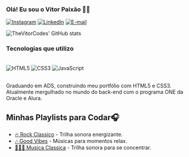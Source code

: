 ### Olá! Eu sou o Vitor Paixão 👋🏼

[![Instagram](https://img.shields.io/badge/Instagram-E4405F?style=for-the-badge&logo=instagram&logoColor=white)](https://instagram.com/vitorcodes_)
[![LinkedIn](https://img.shields.io/badge/LinkedIn-0077B5?style=for-the-badge&logo=linkedin&logoColor=white)](https://www.linkedin.com/in/vitorcode/)
[![E-mail](https://img.shields.io/badge/-Email-000?style=for-the-badge&logo=microsoft-outlook&logoColor=007BFF)](mailto:paixaoadm@outlook.com)

![TheVitorCodes' GitHub stats](https://github-readme-stats.vercel.app/api?username=TheVitorCodes&show_icons=true&theme=aura)

### Tecnologias que utilizo

<div style="display: inline_block"><br/>
<img align="center" alt="HTML5" src="https://img.shields.io/badge/HTML5-E34F26?style=for-the-badge&logo=html5&logoColor=white">
<img align="center" alt="CSS3" src="https://img.shields.io/badge/CSS3-1572B6?style=for-the-badge&logo=css3&logoColor=white">
<img align="center" alt="JavaScript" src="https://img.shields.io/badge/JavaScript-F7DF1E?style=for-the-badge&logo=javascript&logoColor=black">
</div><br/>

Graduando em ADS, construindo meu portfólio com HTML5 e CSS3. Atualmente mergulhado no mundo do back-end com o programa ONE da Oracle e Alura.

## Minhas Playlists para Codar🎧

- [🔥 Rock Classico](https://open.spotify.com/playlist/2X3PN3AqDXbDaxta5hNAbB) - Trilha sonora energizante.
- [🎶 Good Vibes](https://open.spotify.com/playlist/5Dvk5C1IblALLuAtlTfb82) - Músicas para momentos relax.
- [🧘🏻‍♂️ Musica Classica](https://open.spotify.com/playlist/1kGtBpJnR0bPWX4JXi5wUo) - Trilha sonora para se concentrar.
